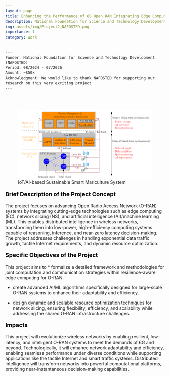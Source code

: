 ```yaml
---
layout: page
title: Enhancing the Performance of 6G Open RAN Integrating Edge Computing and Network Slicing
description: National Foundation for Science and Technology Development (NAFOSTED)
img: assets/img/Project2_NAFOSTED.png
importance: 1
category: work
---
```


    ---
    Funder: National Foundation for Science and Technology Development (NAFOSTED)
    Period: 08/2024 - 07/2026
    Amount: ~$50k
    Acknowledgment: We would like to thank NAFOSTED for supporting our research on this very exciting project
    ---
    


<div id="v-space">
<br>
<br>
<figure>
  <img src="/assets/img/Project2_NAFOSTED.png" width="500" />
  <figcaption>IoT/AI-based Sustainable Smart Mariculture System</figcaption>
</figure>


<p style="text-align: left; color: black; font-size:18px;font-weight:bold">Brief Description of the Project Concept</p>
The project focuses on advancing Open Radio Access Network (O-RAN) systems by integrating cutting-edge technologies such as edge computing (EC), network slicing (NS), and artificial intelligence (AI)/machine learning (ML). This enables distributed intelligence in wireless networks, transforming them into low-power, high-efficiency computing systems capable of reasoning, inference, and near-zero latency decision-making. The project addresses challenges in handling exponential data traffic growth, tactile Internet requirements, and dynamic resource optimization.

<p style="text-align: left; color: black; font-size:18px;font-weight:bold">Specific Objectives of the Project</p>
This project aims to
* formalize a detailed framework and methodologies for joint computation and communication strategies within resilience-aware edge computing for O-RAN.

* create advanced AI/ML algorithms specifically designed for large-scale O-RAN systems to enhance their adaptability and efficiency.
  
* design dynamic and scalable resource optimization techniques for network slicing, ensuring flexibility, efficiency, and scalability while addressing the shared O-RAN infrastructure challenges.

<p style="text-align: left; color: black; font-size:18px;font-weight:bold">Impacts</p>
This project will revolutionize wireless networks by enabling resilient, low-latency, and intelligent O-RAN systems to meet the demands of 6G and beyond. Technologically, it will enhance network adaptability and efficiency, enabling seamless performance under diverse conditions while supporting applications like the tactile Internet and smart traffic systems. Distributed intelligence will transform networks into powerful computational platforms, providing near-instantaneous decision-making capabilities. 

